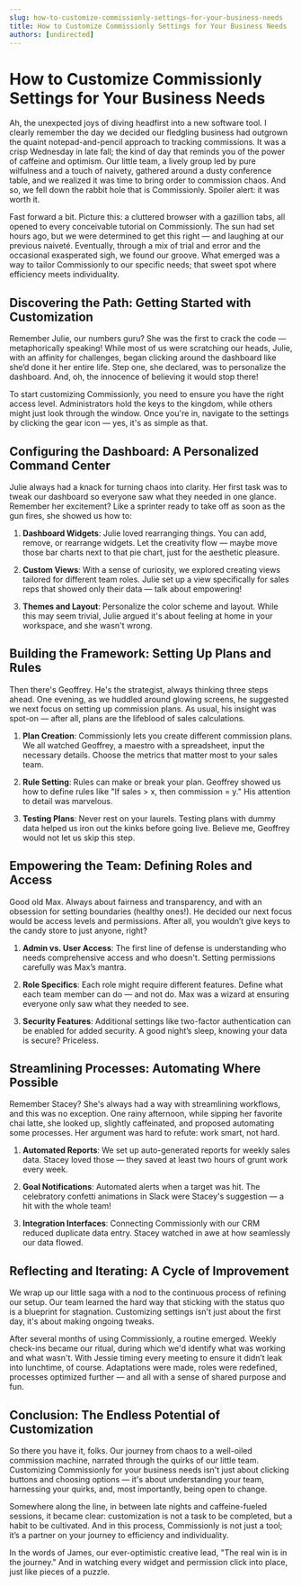 ```yaml
---
slug: how-to-customize-commissionly-settings-for-your-business-needs
title: How to Customize Commissionly Settings for Your Business Needs
authors: [undirected]
---
```



# How to Customize Commissionly Settings for Your Business Needs

Ah, the unexpected joys of diving headfirst into a new software tool. I clearly remember the day we decided our fledgling business had outgrown the quaint notepad-and-pencil approach to tracking commissions. It was a crisp Wednesday in late fall; the kind of day that reminds you of the power of caffeine and optimism. Our little team, a lively group led by pure wilfulness and a touch of naivety, gathered around a dusty conference table, and we realized it was time to bring order to commission chaos. And so, we fell down the rabbit hole that is Commissionly. Spoiler alert: it was worth it.

Fast forward a bit. Picture this: a cluttered browser with a gazillion tabs, all opened to every conceivable tutorial on Commissionly. The sun had set hours ago, but we were determined to get this right — and laughing at our previous naiveté. Eventually, through a mix of trial and error and the occasional exasperated sigh, we found our groove. What emerged was a way to tailor Commissionly to our specific needs; that sweet spot where efficiency meets individuality.

## Discovering the Path: Getting Started with Customization

Remember Julie, our numbers guru? She was the first to crack the code — metaphorically speaking! While most of us were scratching our heads, Julie, with an affinity for challenges, began clicking around the dashboard like she’d done it her entire life. Step one, she declared, was to personalize the dashboard. And, oh, the innocence of believing it would stop there!

To start customizing Commissionly, you need to ensure you have the right access level. Administrators hold the keys to the kingdom, while others might just look through the window. Once you're in, navigate to the settings by clicking the gear icon — yes, it's as simple as that.

## Configuring the Dashboard: A Personalized Command Center

Julie always had a knack for turning chaos into clarity. Her first task was to tweak our dashboard so everyone saw what they needed in one glance. Remember her excitement? Like a sprinter ready to take off as soon as the gun fires, she showed us how to:

1. **Dashboard Widgets**: Julie loved rearranging things. You can add, remove, or rearrange widgets. Let the creativity flow — maybe move those bar charts next to that pie chart, just for the aesthetic pleasure.
   
2. **Custom Views**: With a sense of curiosity, we explored creating views tailored for different team roles. Julie set up a view specifically for sales reps that showed only their data — talk about empowering!

3. **Themes and Layout**: Personalize the color scheme and layout. While this may seem trivial, Julie argued it's about feeling at home in your workspace, and she wasn't wrong.

## Building the Framework: Setting Up Plans and Rules

Then there's Geoffrey. He's the strategist, always thinking three steps ahead. One evening, as we huddled around glowing screens, he suggested we next focus on setting up commission plans. As usual, his insight was spot-on — after all, plans are the lifeblood of sales calculations.

1. **Plan Creation**: Commissionly lets you create different commission plans. We all watched Geoffrey, a maestro with a spreadsheet, input the necessary details. Choose the metrics that matter most to your sales team.
   
2. **Rule Setting**: Rules can make or break your plan. Geoffrey showed us how to define rules like "If sales > x, then commission = y." His attention to detail was marvelous.
   
3. **Testing Plans**: Never rest on your laurels. Testing plans with dummy data helped us iron out the kinks before going live. Believe me, Geoffrey would not let us skip this step.

## Empowering the Team: Defining Roles and Access

Good old Max. Always about fairness and transparency, and with an obsession for setting boundaries (healthy ones!). He decided our next focus would be access levels and permissions. After all, you wouldn’t give keys to the candy store to just anyone, right?

1. **Admin vs. User Access**: The first line of defense is understanding who needs comprehensive access and who doesn't. Setting permissions carefully was Max’s mantra.
   
2. **Role Specifics**: Each role might require different features. Define what each team member can do — and not do. Max was a wizard at ensuring everyone only saw what they needed to see.

3. **Security Features**: Additional settings like two-factor authentication can be enabled for added security. A good night’s sleep, knowing your data is secure? Priceless.

## Streamlining Processes: Automating Where Possible

Remember Stacey? She's always had a way with streamlining workflows, and this was no exception. One rainy afternoon, while sipping her favorite chai latte, she looked up, slightly caffeinated, and proposed automating some processes. Her argument was hard to refute: work smart, not hard.

1. **Automated Reports**: We set up auto-generated reports for weekly sales data. Stacey loved those — they saved at least two hours of grunt work every week.
   
2. **Goal Notifications**: Automated alerts when a target was hit. The celebratory confetti animations in Slack were Stacey's suggestion — a hit with the whole team!

3. **Integration Interfaces**: Connecting Commissionly with our CRM reduced duplicate data entry. Stacey watched in awe at how seamlessly our data flowed.

## Reflecting and Iterating: A Cycle of Improvement

We wrap up our little saga with a nod to the continuous process of refining our setup. Our team learned the hard way that sticking with the status quo is a blueprint for stagnation. Customizing settings isn't just about the first day, it's about making ongoing tweaks.

After several months of using Commissionly, a routine emerged. Weekly check-ins became our ritual, during which we'd identify what was working and what wasn't. With Jessie timing every meeting to ensure it didn’t leak into lunchtime, of course. Adaptations were made, roles were redefined, processes optimized further — and all with a sense of shared purpose and fun.

## Conclusion: The Endless Potential of Customization

So there you have it, folks. Our journey from chaos to a well-oiled commission machine, narrated through the quirks of our little team. Customizing Commissionly for your business needs isn't just about clicking buttons and choosing options — it's about understanding your team, harnessing your quirks, and, most importantly, being open to change.

Somewhere along the line, in between late nights and caffeine-fueled sessions, it became clear: customization is not a task to be completed, but a habit to be cultivated. And in this process, Commissionly is not just a tool; it’s a partner on your journey to efficiency and individuality.

In the words of James, our ever-optimistic creative lead, "The real win is in the journey." And in watching every widget and permission click into place, just like pieces of a puzzle.